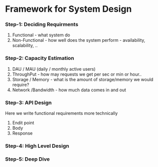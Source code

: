 # Framework for System Design

### Step-1: Deciding Requirments
1. Functional - what system do
2. Non-Functional - how well does the system perform - availability, scalability, ..

### Step-2: Capacity Estimation
1. DAU / MAU (daily / monthly active users)
2. ThroughPut - how may requests we get per sec or min or hour..
3. Storage / Memory - what is the amount of storage/memory we would require?
4. Network /Bandwidth - how much data comes in and out

### Step-3: API Design
Here we write functional requirements more technically
1. Endit point
2. Body
3. Response

### Step-4: High Level Design

### Step-5: Deep Dive
